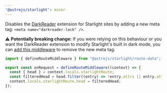 ```yaml
---
'@astrojs/starlight': minor
---
```


Disables the [DarkReader](https://darkreader.org/) extension for Starlight sites by adding a new meta tag: `<meta name="darkreader-lock" />`.

⚠️ **Potentially breaking change:** If you were relying on this behaviour or you want the DarkReader extension to modify Starlight's built in dark mode, you can [add this middleware](https://starlight.astro.build/guides/route-data/#how-to-customize-route-data) to remove the new meta tag:

```ts
import { defineRouteMiddleware } from "@astrojs/starlight/route-data";

export const onRequest = defineRouteMiddleware((context) => {
  const { head } = context.locals.starlightRoute;
  const filteredHead = head.filter((entry) => !entry.attrs || entry.attrs["name"] !== "darkreader-lock");
  context.locals.starlightRoute.head = filteredHead;
});
```
